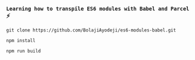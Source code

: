 ### `Learning how to transpile ES6 modules with Babel and Parcel` :zap:

```git
git clone https://github.com/BolajiAyodeji/es6-modules-babel.git
```
```git
npm install
```
```git
npm run build
```
